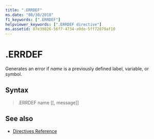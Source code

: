 ```yaml
---
title: ".ERRDEF"
ms.date: "08/30/2018"
f1_keywords: [".ERRDEF"]
helpviewer_keywords: [".ERRDEF directive"]
ms.assetid: 07e39826-56f7-4734-a9de-5ff72879af10
---
```

# .ERRDEF

Generates an error if *name* is a previously defined label, variable, or symbol.

## Syntax

> .ERRDEF name [[, message]]

## See also

- [Directives Reference](../../assembler/masm/directives-reference.md)
